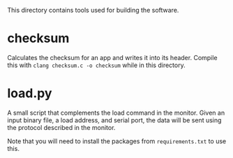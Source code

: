 This directory contains tools used for building the software.

# checksum
Calculates the checksum for an app and writes it into its header. Compile this with `clang checksum.c -o checksum` while in this directory.

# load.py
A small script that complements the load command in the monitor. Given an input binary file, a load address, and serial port, the data will be sent using the protocol described in the monitor.

Note that you will need to install the packages from `requirements.txt` to use this.
